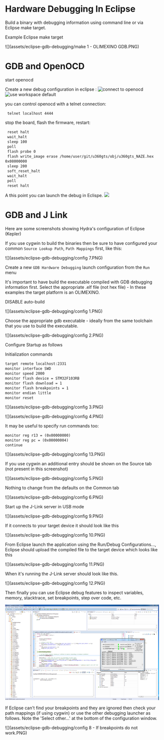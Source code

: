 # Hardware Debugging In Eclipse

Build a binary with debugging information using command line or via Eclipse make target.

Example Eclipse make target

![](assets/eclipse-gdb-debugging/make 1 - OLIMEXINO GDB.PNG)

# GDB and OpenOCD

start openocd

Create a new debug configuration in eclipse :
![connect to openocd](http://i.imgur.com/somJLnq.png)
![use workspace default](http://i.imgur.com/LTtioaF.png)

you can control openocd with a telnet connection:

     telnet localhost 4444

stop the board, flash the firmware, restart:

     reset halt
     wait_halt 
     sleep 100
     poll
     flash probe 0
     flash write_image erase /home/user/git/u360gts/obj/u360gts_NAZE.hex 0x08000000
     sleep 200
     soft_reset_halt
     wait_halt
     poll
     reset halt

A this point you can launch the debug in Eclispe.
![](http://i.imgur.com/u7wDgxv.png)

# GDB and J Link

Here are some screenshots showing Hydra's configuration of Eclipse (Kepler)

If you use cygwin to build the binaries then be sure to have configured your common `Source Lookup Path`, `Path Mappings` first, like this:

![](assets/eclipse-gdb-debugging/config 7.PNG)


Create a new `GDB Hardware Debugging` launch configuration from the `Run` menu

It's important to have build the executable compiled with GDB debugging information first.
Select the appropriate .elf file (not hex file) - In these examples the target platform is an OLIMEXINO.

DISABLE auto-build

![](assets/eclipse-gdb-debugging/config 1.PNG)

Choose the appropriate gdb executable - ideally from the same toolchain that you use to build the executable.

![](assets/eclipse-gdb-debugging/config 2.PNG)

Configure Startup as follows

Initialization commands

```
target remote localhost:2331
monitor interface SWD
monitor speed 2000
monitor flash device = STM32F103RB
monitor flash download = 1
monitor flash breakpoints = 1
monitor endian little
monitor reset
```


![](assets/eclipse-gdb-debugging/config 3.PNG)

![](assets/eclipse-gdb-debugging/config 4.PNG)

It may be useful to specify run commands too:

```
monitor reg r13 = (0x00000000)
monitor reg pc = (0x00000004)
continue
```

![](assets/eclipse-gdb-debugging/config 13.PNG)

If you use cygwin an additional entry should be shown on the Source tab (not present in this screenshot)

![](assets/eclipse-gdb-debugging/config 5.PNG)

Nothing to change from the defaults on the Common tab

![](assets/eclipse-gdb-debugging/config 6.PNG)

Start up the J-Link server in USB mode

![](assets/eclipse-gdb-debugging/config 9.PNG)

If it connects to your target device it should look like this

![](assets/eclipse-gdb-debugging/config 10.PNG)

From Eclipse launch the application using the Run/Debug Configurations..., Eclipse should upload the compiled file to the target device which looks like this
 
![](assets/eclipse-gdb-debugging/config 11.PNG)

When it's running the J-Link server should look like this.

![](assets/eclipse-gdb-debugging/config 12.PNG)

Then finally you can use Eclipse debug features to inspect variables, memory, stacktrace, set breakpoints, step over code, etc.

![](assets/eclipse-gdb-debugging/debugging.PNG)

If Eclipse can't find your breakpoints and they are ignored then check your path mappings (if using cygwin) or use the other debugging launcher as follows.  Note the 'Select other...' at the bottom of the configuration window.

![](assets/eclipse-gdb-debugging/config 8 - If breakpoints do not work.PNG)

